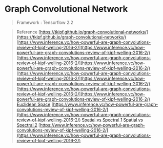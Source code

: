 # Graph Convolutional Network

> Framework : Tensorflow 2.2

> Reference
[https://tkipf.github.io/graph-convolutional-networks/](https://tkipf.github.io/graph-convolutional-networks/)
[https://www.inference.vc/how-powerful-are-graph-convolutions-review-of-kipf-welling-2016-2/](https://www.inference.vc/how-powerful-are-graph-convolutions-review-of-kipf-welling-2016-2/)
[https://www.inference.vc/how-powerful-are-graph-convolutions-review-of-kipf-welling-2016-2/](https://www.inference.vc/how-powerful-are-graph-convolutions-review-of-kipf-welling-2016-2/)
[https://www.inference.vc/how-powerful-are-graph-convolutions-review-of-kipf-welling-2016-2/](https://www.inference.vc/how-powerful-are-graph-convolutions-review-of-kipf-welling-2016-2/)
[https://www.inference.vc/how-powerful-are-graph-convolutions-review-of-kipf-welling-2016-2/](https://www.inference.vc/how-powerful-are-graph-convolutions-review-of-kipf-welling-2016-2/)
[Euclidean Space](https://www.inference.vc/how-powerful-are-graph-convolutions-review-of-kipf-welling-2016-2/)
[https://www.inference.vc/how-powerful-are-graph-convolutions-review-of-kipf-welling-2016-2/](https://www.inference.vc/how-powerful-are-graph-convolutions-review-of-kipf-welling-2016-2/)
[Spatial vs Spectral 1](https://www.inference.vc/how-powerful-are-graph-convolutions-review-of-kipf-welling-2016-2/)
[Spatial vs Spectral 2](https://www.inference.vc/how-powerful-are-graph-convolutions-review-of-kipf-welling-2016-2/)
[https://www.inference.vc/how-powerful-are-graph-convolutions-review-of-kipf-welling-2016-2/](https://www.inference.vc/how-powerful-are-graph-convolutions-review-of-kipf-welling-2016-2/)
